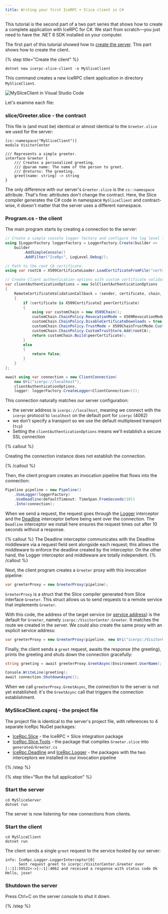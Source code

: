 ```yaml
---
title: Writing your first IceRPC + Slice client in C#
---
```


This tutorial is the second part of a two part series that shows how to create a
complete application with IceRPC for C#. We start from scratch—you just need to
have the .NET 8 SDK installed on your computer.

The first part of this tutorial showed how to [create the server]. This part shows how to
create the client.

{% step title="Create the client" %}

```shell
dotnet new icerpc-slice-client -o MySliceClient
```

This command creates a new IceRPC client application in directory `MySliceClient`.

![MySliceClient in Visual Studio Code](/images/MySliceClient.png)

Let's examine each file:

### slice/Greeter.slice - the contract

This file is (and must be) identical or almost identical to the `Greeter.slice`
we used for the server:

```slice
[cs::namespace("MySliceClient")]
module VisitorCenter

/// Represents a simple greeter.
interface Greeter {
    /// Creates a personalized greeting.
    /// @param name: The name of the person to greet.
    /// @returns: The greeting.
    greet(name: string) -> string
}
```

The only difference with our server's `Greeter.slice` is the `cs::namespace`
attribute. That's fine: attributes don't change the contract. Here, the Slice
compiler generates the C# code in namespace `MySliceClient` and contract-wise, it
doesn't matter that the server uses a different namespace.

### Program.cs - the client

The main program starts by creating a connection to the server:

```csharp
// Create a simple console logger factory and configure the log level for category IceRpc.
using ILoggerFactory loggerFactory = LoggerFactory.Create(builder =>
    builder
        .AddSimpleConsole()
        .AddFilter("IceRpc", LogLevel.Debug));

// Path to the root CA certificate.
using var rootCA = X509CertificateLoader.LoadCertificateFromFile("certs/cacert.der");

// Create Client authentication options with custom certificate validation.
var clientAuthenticationOptions = new SslClientAuthenticationOptions
{
    RemoteCertificateValidationCallback = (sender, certificate, chain, errors) =>
    {
        if (certificate is X509Certificate2 peerCertificate)
        {
            using var customChain = new X509Chain();
            customChain.ChainPolicy.RevocationMode = X509RevocationMode.NoCheck;
            customChain.ChainPolicy.DisableCertificateDownloads = true;
            customChain.ChainPolicy.TrustMode = X509ChainTrustMode.CustomRootTrust;
            customChain.ChainPolicy.CustomTrustStore.Add(rootCA);
            return customChain.Build(peerCertificate);
        }
        else
        {
            return false;
        }
    }
};

await using var connection = new ClientConnection(
    new Uri("icerpc://localhost"),
    clientAuthenticationOptions,
    logger: loggerFactory.CreateLogger<ClientConnection>());
```

This connection naturally matches our server configuration:

- the server address is `icerpc://localhost`, meaning we connect with the
  `icerpc` protocol to `localhost` on the default port for `icerpc` (4062)
- we don't specify a transport so we use the default multiplexed transport
  (`tcp`)
- Setting the `clientAuthenticationOptions` means we'll establish a secure
  SSL connection

{% callout %}

Creating the connection instance does not establish the connection.

{% /callout %}

Then, the client program creates an invocation pipeline that flows into the
connection:

```csharp
Pipeline pipeline = new Pipeline()
    .UseLogger(loggerFactory)
    .UseDeadline(defaultTimeout: TimeSpan.FromSeconds(10))
    .Into(connection);
```

When we send a request, the request goes through the [Logger] interceptor and
the [Deadline] interceptor before being sent over the connection. The `Deadline`
interceptor we install here ensures the request times out after 10 seconds
without a response.

{% callout %}
The Deadline interceptor communicates with the Deadline middleware via a request
field sent alongside each request; this allows the middleware to enforce the
deadline created by the interceptor. On the other hand, the Logger interceptor
and middleware are totally independent.
{% /callout %}

Next, the client program creates a `Greeter` proxy with this invocation
pipeline:

```csharp
var greeterProxy = new GreeterProxy(pipeline);
```

`GreeterProxy` is a struct that the Slice compiler generated from Slice
interface `Greeter`. This struct allows us to send requests to a remote service
that implements `Greeter`.

With this code, the address of the target service (or
[service address][service-address]) is the default for `Greeter`, namely
`icerpc:/VisitorCenter.Greeter`. It matches the route we created in the server.
We could also create the same proxy with an explicit service address:

```csharp
var greeterProxy = new GreeterProxy(pipeline, new Uri("icerpc:/VisitorCenter.Greeter"));
```

Finally, the client sends a `greet` request, awaits the response (the greeting),
prints the greeting and shuts down the connection gracefully:

```csharp
string greeting = await greeterProxy.GreetAsync(Environment.UserName);

Console.WriteLine(greeting);
await connection.ShutdownAsync();
```

When we call `greeterProxy.GreetAsync`, the connection to the server is not yet
established: it's the `GreetAsync` call that triggers the connection
establishment.

### MySliceClient.csproj - the project file

The project file is identical to the server's project file, with references to 4
separate IceRpc NuGet packages:

- [IceRpc.Slice] - the IceRPC + Slice integration package
- [IceRpc.Slice.Tools] - the package that compiles `Greeter.slice` into
  `generated/Greeter.cs`
- [IceRpc.Deadline] and [IceRpc.Logger] - the packages with the two interceptors
  we installed in our invocation pipeline

{% /step %}

{% step title="Run the full application" %}

### Start the server

```shell
cd MySliceServer
dotnet run
```

The server is now listening for new connections from clients.

### Start the client

```shell
cd MySliceClient
dotnet run
```

The client sends a single `greet` request to the service hosted by our server:

```
info: IceRpc.Logger.LoggerInterceptor[0]
      Sent request greet to icerpc:/VisitorCenter.Greeter over [::1]:59522<->[::1]:4062 and received a response with status code Ok
Hello, jose!
```

### Shutdown the server

Press Ctrl+C on the server console to shut it down.

{% /step %}

[create the server]: server-tutorial
[Deadline]: csharp:IceRpc.Deadline
[IceRpc.Deadline]: https://www.nuget.org/packages/IceRpc.Deadline
[IceRpc.Logger]: https://www.nuget.org/packages/IceRpc.Logger
[IceRpc.Slice.Tools]: https://www.nuget.org/packages/IceRpc.Slice.Tools
[IceRpc.Slice]: https://www.nuget.org/packages/IceRpc.Slice
[Logger]: csharp:IceRpc.Logger
[service-address]: /icerpc/invocation/service-address
